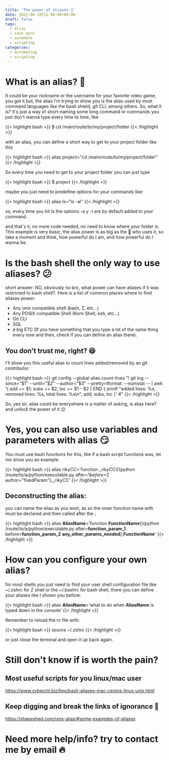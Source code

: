 ```yaml
---
title: 'The power of aliases 🦍'
date: 2022-06-18T12:00:00+00:00
draft: false
tags:
  - alias
  - save work
  - automate
  - scripting
categories:
  - automating
  - scripting
---
```


# What is an alias? 🧩

It could be your nickname or the username for your favorite video game, you got it but,
the alias I'm trying to show you is the alias used by most command languages like the bash shield, git CLI, among others. So, what it is? it's just a way of short-naming some long command or  commands you just don't wanna type every time to time, like

{{< highlight bash >}}
$ cd /main/route/to/my/project/folder
{{< /highlight >}}

with an alias, you can define a short way to get to your project folder like this

{{< highlight bash >}}
alias project="cd /main/route/to/my/project/folder"
{{< /highlight >}}

So every time you need to get to your project folder you can just type

{{< highlight bash >}}
$ project
{{< /highlight >}}

maybe you just need to predefine options for your commands like:

{{< highlight bash >}}
alias ls="ls -al"
{{< /highlight >}}

so, every time you hit ls the options -a y -l are by default added to your command.


and that's it, no more code needed, no need to know where your folder is. This example is very basic, the alias power is as big as the 🧠 who uses it, so take a moment and think, how powerful do I am, and how powerful do I wanna be.

# Is the bash shell the only way to use aliases? 😕
short answer: NO, obviously no bro, what power can have aliases if it was restricted to bash shell?. Here is a list of common places where to find aliases power:

- Any unix compatible shell (bash, Z, etc...)
- Any POSIX compatible Shell (Korn Shell, ksh, etc...)
- Git CLI
- SQL
- a big ETC (If you have something that you type a lot of the same thing every now and then, check if you can define an alias there).

## You don't trust me, right? :satisfied:
I'll show you this useful alias to count lines added/removed by an git contributor:

{{< highlight bash >}}
git config --global alias.count-lines "! git log --since=\"\$1\" --until=\"\$2\" --author=\"\$3\" --pretty=tformat: --numstat -- | awk '{ add += \$1; subs += \$2; loc += \$1 - \$2 } END { printf \"added lines: %s, removed lines: %s, total lines: %s\n\", add, subs, loc }' #"
{{< /highlight >}}

So, yes sir, alias could be everywhere is a matter of asking, is alias here? and unlock the power of it :wink:

# Yes, you can also use variables and parameters with alias :smirk:
You must use bash functions for this, like if a bash script functions was, let me show you an example:

{{< highlight bash >}}
alias rikyCC='function _rikyCC(){python /route/to/a/python/executable.py after=$1 before=$2 author="fixedParam"};_rikyCC'
{{< /highlight >}}

## Deconstructing the alias:
you can name the elias as you wish, as so the inner function name with must be declared and then called after the ;

{{< highlight bash >}}
alias __AliasName__='function __FunctionName__(){python /route/to/a/python/executable.py after=__function_param_1__ before=__function_param_2__  __any_other_params_needed__};__FunctionName__'
{{< /highlight >}}


# How can you configure your own alias?
for most shells you just need to find your user shell configuration file like ~/.zshrc for Z shell or the ~/.bashrc for bash shell, there you can define your aliases like I shown you before:

{{< highlight bash >}}
alias __AliasName__='what to do when __AliasName__ is typed down in the console'
{{< /highlight >}}

Remember to reload the rc file with:

{{< highlight bash >}}
source ~/.zshrc
{{< /highlight >}}

or just close the terminal and open it up back again.

# Still don't know if is worth the pain?

## Most useful scripts for you linux/mac user
https://www.cyberciti.biz/tips/bash-aliases-mac-centos-linux-unix.html

## Keep digging and break the links of ignorance :link:
https://shapeshed.com/unix-alias/#some-examples-of-aliases

# Need more help/info? try to contact me by email :fire: